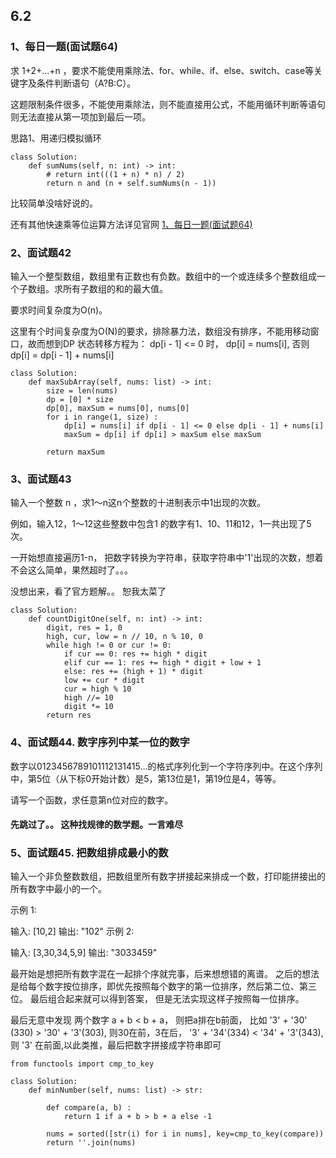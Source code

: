 ## 6.2
### 1、每日一题(面试题64)
求 1+2+...+n ，要求不能使用乘除法、for、while、if、else、switch、case等关键字及条件判断语句（A?B:C）。

这题限制条件很多，不能使用乘除法，则不能直接用公式，不能用循环判断等语句则无法直接从第一项加到最后一项。

思路1、用递归模拟循环

```
class Solution:
    def sumNums(self, n: int) -> int:
        # return int(((1 + n) * n) / 2)
        return n and (n + self.sumNums(n - 1))
```
比较简单没啥好说的。

还有其他快速乘等位运算方法详见官网
[1、每日一题(面试题64)](https://leetcode-cn.com/problems/qiu-12n-lcof/solution/qiu-12n-by-leetcode-solution/)

### 2、面试题42
输入一个整型数组，数组里有正数也有负数。数组中的一个或连续多个整数组成一个子数组。求所有子数组的和的最大值。

要求时间复杂度为O(n)。

这里有个时间复杂度为O(N)的要求，排除暴力法，数组没有排序，不能用移动窗口，故而想到DP
状态转移方程为： dp[i - 1] <= 0 时， dp[i] = nums[i], 否则 dp[i] = dp[i - 1] + nums[i]

```
class Solution:
    def maxSubArray(self, nums: list) -> int:
        size = len(nums)
        dp = [0] * size
        dp[0], maxSum = nums[0], nums[0]
        for i in range(1, size) :
            dp[i] = nums[i] if dp[i - 1] <= 0 else dp[i - 1] + nums[i]
            maxSum = dp[i] if dp[i] > maxSum else maxSum
        
        return maxSum
```

### 3、面试题43
输入一个整数 n ，求1～n这n个整数的十进制表示中1出现的次数。

例如，输入12，1～12这些整数中包含1 的数字有1、10、11和12，1一共出现了5次。

一开始想直接遍历1-n， 把数字转换为字符串，获取字符串中'1'出现的次数，想着不会这么简单，果然超时了。。。

没想出来，看了官方题解。。 恕我太菜了

```
class Solution:
    def countDigitOne(self, n: int) -> int:
        digit, res = 1, 0
        high, cur, low = n // 10, n % 10, 0
        while high != 0 or cur != 0:
            if cur == 0: res += high * digit
            elif cur == 1: res += high * digit + low + 1
            else: res += (high + 1) * digit
            low += cur * digit
            cur = high % 10
            high //= 10
            digit *= 10
        return res
```


### 4、面试题44. 数字序列中某一位的数字
数字以0123456789101112131415…的格式序列化到一个字符序列中。在这个序列中，第5位（从下标0开始计数）是5，第13位是1，第19位是4，等等。

请写一个函数，求任意第n位对应的数字。
#### 先跳过了。。 这种找规律的数学题。一言难尽


### 5、面试题45. 把数组排成最小的数
输入一个非负整数数组，把数组里所有数字拼接起来排成一个数，打印能拼接出的所有数字中最小的一个。

示例 1:

输入: [10,2]
输出: "102"
示例 2:

输入: [3,30,34,5,9]
输出: "3033459"

最开始是想把所有数字混在一起排个序就完事，后来想想错的离谱。
之后的想法是给每个数字按位排序，即优先按照每个数字的第一位排序，然后第二位、第三位。 最后组合起来就可以得到答案，
但是无法实现这样子按照每一位排序。

最后无意中发现 两个数字 a + b < b + a， 则把a排在b前面， 比如 '3' + '30' (330) > '30' + '3'(303), 则30在前，3在后， '3' + '34'(334) < '34' + '3'(343), 则 '3' 在前面,以此类推，最后把数字拼接成字符串即可


```
from functools import cmp_to_key

class Solution:
    def minNumber(self, nums: list) -> str:

        def compare(a, b) :
            return 1 if a + b > b + a else -1

        nums = sorted([str(i) for i in nums], key=cmp_to_key(compare)) 
        return ''.join(nums)
```
